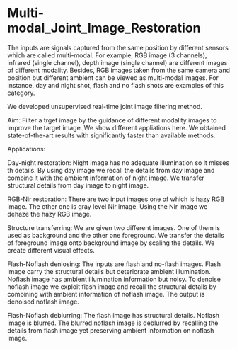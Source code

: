 # Multi-modal_Joint_Image_Restoration

The inputs are signals captured from the same position by different sensors which are called multi-modal.
For example, RGB image (3 channels), infrared (single channel), depth image (single channel) are different images
of different modality. Besides, RGB images taken from the same camera and position but different ambient can
be viewed as multi-modal images. For instance, day and night shot, flash and no flash shots are examples of this 
category.

We developed unsupervised real-time joint image filtering method.

Aim:
Filter a trget image by the guidance of different modality images to improve the target image. We show different 
appliations here. We obtained state-of-the-art results with significantly faster than available methods.

Applications:

Day-night restoration: Night image has no adequate illumination so it misses th details. By using day image we recall the details from day image and combine it with the ambient information of night image. We transfer structural details from day
image to night image.

RGB-Nir restoration: There are two input images one of which is hazy RGB image. The other one is gray level Nir image. Using
the Nir image we dehaze the hazy RGB image.

Structure transferring: We are given two different images. One of them is used as background and the other one foreground. 
We transfer the details of foreground image onto background image by scaling the details. We create different visual effects.

Flash-Noflash deniosing: The inputs are flash and no-flash images. Flash image carry the structural details but deteriorate 
ambient illumination. Noflash image has ambient illumination information but noisy. To denoise noflash image we exploit
flash image and recall the structural details by combining with ambient information of noflash image. The output is 
denoised noflash image.

Flash-Noflash deblurring: The flash image has structural details. Noflash image is blurred. The blurred noflash image is 
deblurred by recalling the details from flash image yet preserving ambient information on noflash image.

